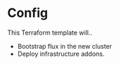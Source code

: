 # Config

This Terraform template will..

- Bootstrap flux in the new cluster
- Deploy infrastructure addons.
